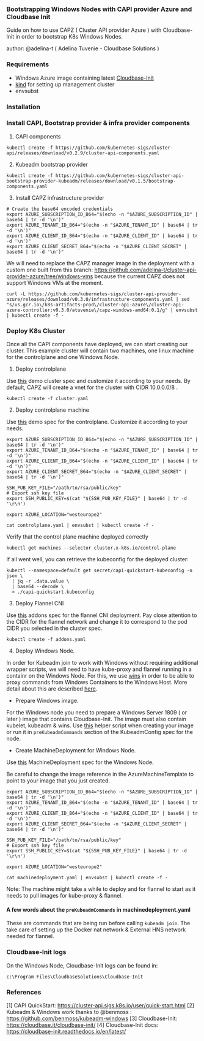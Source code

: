 ### Bootstrapping Windows Nodes with CAPI provider Azure  and Cloudbase Init

Guide on how to use CAPZ ( Cluster API provider Azure ) with Cloudbase-Init in
order to bootstrap K8s Windows Nodes.

author: @adelina-t ( Adelina Tuvenie - Cloudbase Solutions )

### Requirements

- Windows Azure image containing latest [Cloudbase-Init](https://cloudbase.it/cloudbase-init/)
- [kind](https://github.com/kubernetes-sigs/kind) for setting up management cluster
- envsubst

### Installation

### Install CAPI, Bootstrap provider & infra provider components

1. CAPI components

```
kubectl create -f https://github.com/kubernetes-sigs/cluster-api/releases/download/v0.2.9/cluster-api-components.yaml
```

2. Kubeadm bootstrap provider 

```
kubectl create -f https://github.com/kubernetes-sigs/cluster-api-bootstrap-provider-kubeadm/releases/download/v0.1.5/bootstrap-components.yaml
```

3. Install CAPZ  infrastructure provider

```
# Create the base64 encoded credentials
export AZURE_SUBSCRIPTION_ID_B64="$(echo -n "$AZURE_SUBSCRIPTION_ID" | base64 | tr -d '\n')"
export AZURE_TENANT_ID_B64="$(echo -n "$AZURE_TENANT_ID" | base64 | tr -d '\n')"
export AZURE_CLIENT_ID_B64="$(echo -n "$AZURE_CLIENT_ID" | base64 | tr -d '\n')"
export AZURE_CLIENT_SECRET_B64="$(echo -n "$AZURE_CLIENT_SECRET" | base64 | tr -d '\n')"

```

We will need to replace the CAPZ manager image in the deployment with a custom one built from this branch: https://github.com/adelina-t/cluster-api-provider-azure/tree/windows-vms
because the current CAPZ does not support Windows VMs at the moment.

```
curl -L https://github.com/kubernetes-sigs/cluster-api-provider-azure/releases/download/v0.3.0/infrastructure-components.yaml | sed "s/us.gcr.io\/k8s-artifacts-prod\/cluster-api-azure\/cluster-api-azure-controller:v0.3.0/atuvenie\/capz-windows-amd64:0.1/g" | envsubst | kubectl create -f -
```

### Deploy K8s Cluster

Once all the CAPI components have deployed, we can start creating our cluster. This example cluster will contain
two machines, one linux machine for the controlplane and one Windows Node.

1. Deploy controlplane

Use [this]() demo cluster spec and customize it according to your needs.
By default, CAPZ will create a vnet for the cluster with CIDR 10.0.0.0/8 .

```
kubectl create -f cluster.yaml
```

2. Deploy controlplane machine

Use [this]() demo spec for the controlplane. Customize it according to your needs.

```
export AZURE_SUBSCRIPTION_ID_B64="$(echo -n "$AZURE_SUBSCRIPTION_ID" | base64 | tr -d '\n')"
export AZURE_TENANT_ID_B64="$(echo -n "$AZURE_TENANT_ID" | base64 | tr -d '\n')"
export AZURE_CLIENT_ID_B64="$(echo -n "$AZURE_CLIENT_ID" | base64 | tr -d '\n')"
export AZURE_CLIENT_SECRET_B64="$(echo -n "$AZURE_CLIENT_SECRET" | base64 | tr -d '\n')"

SSH_PUB_KEY_FILE="/path/to/rsa/public/key"
# Export ssh key file
export SSH_PUBLIC_KEY=$(cat "${SSH_PUB_KEY_FILE}" | base64 | tr -d '\r\n')

export AZURE_LOCATION="westeurope2"

cat controlplane.yaml | envsubst | kubectl create -f -

```

Verify that the control plane machine deployed correctly

```
kubectl get machines --selector cluster.x-k8s.io/control-plane
```
 
If all went well, you can retrieve the kubeconfig for the deployed cluster:

```
kubectl --namespace=default get secret/capi-quickstart-kubeconfig -o json \
  | jq -r .data.value \
  | base64 --decode \
  > ./capi-quickstart.kubeconfig
```

3. Deploy Flannel CNI

Use [this]() addons spec for the flannel CNI deployment.
Pay close attention to the CIDR for the flannel network and change it to correspond to the pod CIDR you selected in the cluster spec.

```
kubectl create -f addons.yaml
```

4. Deploy Windows Node.

In order for Kubeadm join to work with Windows without requiring additional wrapper scripts, we will need to have kube-proxy and flannel running in
a containr on the Windows Node. For this, we use [wins](https://github.com/rancher/wins) in order to be able to proxy commands from Windows Containers to
the Windows Host. More detail about this are described [here](https://github.com/benmoss/kubeadm-windows).

- Prepare Windows image.

For the Windows node you need to prepare a Windows Server 1809 ( or later ) image that contains Cloudbase-Init. 
The image must also contain kubelet, kubeadm & wins. Use [this](https://github.com/benmoss/kubeadm-windows/blob/master/windows-node.ps1) helper script when creating your image or 
run it in `preKubeadmCommands` section of the KubeadmConfig spec for the node. 

- Create MachineDeployment for Windows Node.

Use [this]() MachineDeployment spec for the Windows Node.

Be careful to change the image reference in the AzureMachineTemplate to point to your image that you just created.

```
export AZURE_SUBSCRIPTION_ID_B64="$(echo -n "$AZURE_SUBSCRIPTION_ID" | base64 | tr -d '\n')"
export AZURE_TENANT_ID_B64="$(echo -n "$AZURE_TENANT_ID" | base64 | tr -d '\n')"
export AZURE_CLIENT_ID_B64="$(echo -n "$AZURE_CLIENT_ID" | base64 | tr -d '\n')"
export AZURE_CLIENT_SECRET_B64="$(echo -n "$AZURE_CLIENT_SECRET" | base64 | tr -d '\n')"

SSH_PUB_KEY_FILE="/path/to/rsa/public/key"
# Export ssh key file
export SSH_PUBLIC_KEY=$(cat "${SSH_PUB_KEY_FILE}" | base64 | tr -d '\r\n')

export AZURE_LOCATION="westeurope2"

cat machinedeployment.yaml | envsubst | kubectl create -f -

```

Note: The machine might take a while to deploy and for flannel to start as it needs to pull images for kube-proxy & flannel.

#### A few words about the `preKubeadmCommands` in machinedeployment.yaml

These are commands that are being run before calling `kubeadm join`. The take care of setting up the Docker nat network & External HNS network needed for flannel.

### Cloudbase-Init logs

On the Windows Node, Cloudbase-Init logs can be found in:
```
c:\Program Files\CloudbaseSolutions\Cloudbase-Init
```

### References

[1] CAPI QuickStart: https://cluster-api.sigs.k8s.io/user/quick-start.html
[2] Kubeadm & Windows work thanks to @benmoss : https://github.com/benmoss/kubeadm-windows
[3] Cloudbase-Init: https://cloudbase.it/cloudbase-init/
[4] Cloudbase-Init docs: https://cloudbase-init.readthedocs.io/en/latest/
